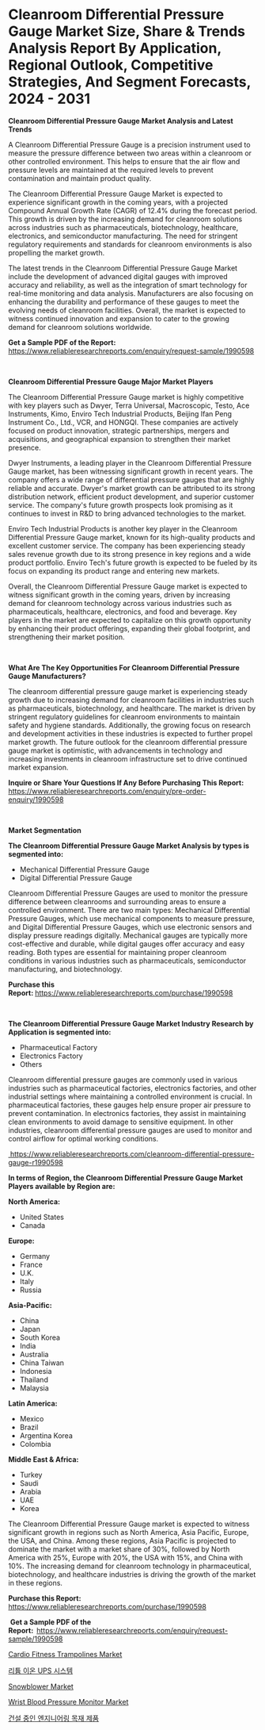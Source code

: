 <p><h1>Cleanroom Differential Pressure Gauge Market Size, Share & Trends Analysis Report By Application, Regional Outlook, Competitive Strategies, And Segment Forecasts, 2024 - 2031</h1></p><p><strong>Cleanroom Differential Pressure Gauge Market Analysis and Latest Trends</strong></p>
<p><p>A Cleanroom Differential Pressure Gauge is a precision instrument used to measure the pressure difference between two areas within a cleanroom or other controlled environment. This helps to ensure that the air flow and pressure levels are maintained at the required levels to prevent contamination and maintain product quality.</p><p>The Cleanroom Differential Pressure Gauge Market is expected to experience significant growth in the coming years, with a projected Compound Annual Growth Rate (CAGR) of 12.4% during the forecast period. This growth is driven by the increasing demand for cleanroom solutions across industries such as pharmaceuticals, biotechnology, healthcare, electronics, and semiconductor manufacturing. The need for stringent regulatory requirements and standards for cleanroom environments is also propelling the market growth.</p><p>The latest trends in the Cleanroom Differential Pressure Gauge Market include the development of advanced digital gauges with improved accuracy and reliability, as well as the integration of smart technology for real-time monitoring and data analysis. Manufacturers are also focusing on enhancing the durability and performance of these gauges to meet the evolving needs of cleanroom facilities. Overall, the market is expected to witness continued innovation and expansion to cater to the growing demand for cleanroom solutions worldwide.</p></p>
<p><strong>Get a Sample PDF of the Report:&nbsp;</strong> <a href="https://www.reliableresearchreports.com/enquiry/request-sample/1990598">https://www.reliableresearchreports.com/enquiry/request-sample/1990598</a></p>
<p>&nbsp;</p>
<p><strong>Cleanroom Differential Pressure Gauge Major Market Players</strong></p>
<p><p>The Cleanroom Differential Pressure Gauge market is highly competitive with key players such as Dwyer, Terra Universal, Macroscopic, Testo, Ace Instruments, Kimo, Enviro Tech Industrial Products, Beijing Ifan Peng Instrument Co., Ltd., VCR, and HONGQI. These companies are actively focused on product innovation, strategic partnerships, mergers and acquisitions, and geographical expansion to strengthen their market presence.</p><p>Dwyer Instruments, a leading player in the Cleanroom Differential Pressure Gauge market, has been witnessing significant growth in recent years. The company offers a wide range of differential pressure gauges that are highly reliable and accurate. Dwyer's market growth can be attributed to its strong distribution network, efficient product development, and superior customer service. The company's future growth prospects look promising as it continues to invest in R&D to bring advanced technologies to the market.</p><p>Enviro Tech Industrial Products is another key player in the Cleanroom Differential Pressure Gauge market, known for its high-quality products and excellent customer service. The company has been experiencing steady sales revenue growth due to its strong presence in key regions and a wide product portfolio. Enviro Tech's future growth is expected to be fueled by its focus on expanding its product range and entering new markets.</p><p>Overall, the Cleanroom Differential Pressure Gauge market is expected to witness significant growth in the coming years, driven by increasing demand for cleanroom technology across various industries such as pharmaceuticals, healthcare, electronics, and food and beverage. Key players in the market are expected to capitalize on this growth opportunity by enhancing their product offerings, expanding their global footprint, and strengthening their market position.</p></p>
<p>&nbsp;</p>
<p><strong>What Are The Key Opportunities For Cleanroom Differential Pressure Gauge Manufacturers?</strong></p>
<p><p>The cleanroom differential pressure gauge market is experiencing steady growth due to increasing demand for cleanroom facilities in industries such as pharmaceuticals, biotechnology, and healthcare. The market is driven by stringent regulatory guidelines for cleanroom environments to maintain safety and hygiene standards. Additionally, the growing focus on research and development activities in these industries is expected to further propel market growth. The future outlook for the cleanroom differential pressure gauge market is optimistic, with advancements in technology and increasing investments in cleanroom infrastructure set to drive continued market expansion.</p></p>
<p><strong>Inquire or Share Your Questions If Any Before Purchasing This Report:</strong> <a href="https://www.reliableresearchreports.com/enquiry/pre-order-enquiry/1990598">https://www.reliableresearchreports.com/enquiry/pre-order-enquiry/1990598</a></p>
<p>&nbsp;</p>
<p><strong>Market Segmentation</strong></p>
<p><strong>The Cleanroom Differential Pressure Gauge Market Analysis by types is segmented into:</strong></p>
<p><ul><li>Mechanical Differential Pressure Gauge</li><li>Digital Differential Pressure Gauge</li></ul></p>
<p><p>Cleanroom Differential Pressure Gauges are used to monitor the pressure difference between cleanrooms and surrounding areas to ensure a controlled environment. There are two main types: Mechanical Differential Pressure Gauges, which use mechanical components to measure pressure, and Digital Differential Pressure Gauges, which use electronic sensors and display pressure readings digitally. Mechanical gauges are typically more cost-effective and durable, while digital gauges offer accuracy and easy reading. Both types are essential for maintaining proper cleanroom conditions in various industries such as pharmaceuticals, semiconductor manufacturing, and biotechnology.</p></p>
<p><strong>Purchase this Report:&nbsp;</strong><a href="https://www.reliableresearchreports.com/purchase/1990598">https://www.reliableresearchreports.com/purchase/1990598</a></p>
<p>&nbsp;</p>
<p><strong>The Cleanroom Differential Pressure Gauge Market Industry Research by Application is segmented into:</strong></p>
<p><ul><li>Pharmaceutical Factory</li><li>Electronics Factory</li><li>Others</li></ul></p>
<p><p>Cleanroom differential pressure gauges are commonly used in various industries such as pharmaceutical factories, electronics factories, and other industrial settings where maintaining a controlled environment is crucial. In pharmaceutical factories, these gauges help ensure proper air pressure to prevent contamination. In electronics factories, they assist in maintaining clean environments to avoid damage to sensitive equipment. In other industries, cleanroom differential pressure gauges are used to monitor and control airflow for optimal working conditions.</p></p>
<p><a href="https://www.reliableresearchreports.com/cleanroom-differential-pressure-gauge-r1990598">&nbsp;https://www.reliableresearchreports.com/cleanroom-differential-pressure-gauge-r1990598</a></p>
<p><strong>In terms of Region, the Cleanroom Differential Pressure Gauge Market Players available by Region are:</strong></p>
<p>
    <p> <strong> North America: </strong>
        <ul>
            <li>United States</li>
            <li>Canada</li>
        </ul>
        </p> 
    <p> <strong> Europe: </strong>
        <ul>
            <li>Germany</li>
            <li>France</li>
            <li>U.K.</li>
            <li>Italy</li>
            <li>Russia</li>
        </ul>
        </p> 
    <p> <strong> Asia-Pacific: </strong>
        <ul>
            <li>China</li>
            <li>Japan</li>
            <li>South Korea</li>
            <li>India</li>
            <li>Australia</li>
            <li>China Taiwan</li>
            <li>Indonesia</li>
            <li>Thailand</li>
            <li>Malaysia</li>
        </ul>
        </p> 
    <p> <strong> Latin America: </strong>
        <ul>
            <li>Mexico</li>
            <li>Brazil</li>
            <li>Argentina Korea</li>
            <li>Colombia</li>
        </ul>
        </p> 
    <p> <strong> Middle East & Africa: </strong>
        <ul>
            <li>Turkey</li>
            <li>Saudi</li>
            <li>Arabia</li>
            <li>UAE</li>
            <li>Korea</li>
        </ul>
    </p>
    </p>
<p><p>The Cleanroom Differential Pressure Gauge market is expected to witness significant growth in regions such as North America, Asia Pacific, Europe, the USA, and China. Among these regions, Asia Pacific is projected to dominate the market with a market share of 30%, followed by North America with 25%, Europe with 20%, the USA with 15%, and China with 10%. The increasing demand for cleanroom technology in pharmaceutical, biotechnology, and healthcare industries is driving the growth of the market in these regions.</p></p>
<p><strong>Purchase this Report: </strong><a href="https://www.reliableresearchreports.com/purchase/1990598">https://www.reliableresearchreports.com/purchase/1990598</a></p>
<p>&nbsp;<strong>Get a Sample PDF of the Report:&nbsp;&nbsp;</strong><a href="https://www.reliableresearchreports.com/enquiry/request-sample/1990598">https://www.reliableresearchreports.com/enquiry/request-sample/1990598</a></p>
<p><strong></strong></p>
<p><p><a href="https://www.linkedin.com/pulse/cardio-fitness-trampolines-market-outlook-forecast-from-2024-020ze">Cardio Fitness Trampolines Market</a></p><p><a href="https://github.com/laholand/Market-Research-Report-List-4/blob/main/4402118178479.md">리튬 이온 UPS 시스템</a></p><p><a href="https://github.com/ashman753/Market-Research-Report-List-1/blob/main/snowblower-market.md">Snowblower Market</a></p><p><a href="https://github.com/singletonthaxterkelliehr2df/Market-Research-Report-List-3/blob/main/wrist-blood-pressure-monitor-market.md">Wrist Blood Pressure Monitor Market</a></p><p><a href="https://github.com/KellyLyncyh543964/Market-Research-Report-List-2/blob/main/6517626178480.md">건설 중인 엔지니어링 목재 제품</a></p></p>
